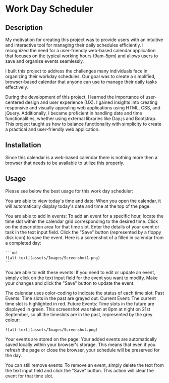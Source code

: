# Work Day Scheduler

## Description

My motivation for creating this project was to provide users with an intuitive and interactive tool for managing their daily schedules efficiently. I recognized the need for a user-friendly web-based calendar application that focuses on the typical working hours (9am–5pm) and allows users to save and organize events seamlessly.

I built this project to address the challenges many individuals face in organizing their workday schedules. Our goal was to create a simplified, browser-based calendar that anyone can use to manage their daily tasks effectively.

During the development of this project, I learned the importance of user-centered design and user experience (UX). I gained insights into creating responsive and visually appealing web applications using HTML, CSS, and jQuery. Additionally, I became proficient in handling date and time functionalities, whether using external libraries like Day.js and Bootstrap. This project taught us how to balance functionality with simplicity to create a practical and user-friendly web application.

## Installation

Since this calendar is a web-based calendar there is nothing more then a browser that needs to be available to utilize this properly. 

## Usage
Please see below the best usage for this work day scheduler:

You are able to view today's time and date:
When you open the calendar, it will automatically display today's date and time at the top of the page.

You are able to add in events:
To add an event for a specific hour, locate the time slot within the calendar grid corresponding to the desired time.
Click on the description area for that time slot.
Enter the details of your event or task in the text input field.
Click the "Save" button (represented by a floppy disk icon) to save the event.
Here is a screenshot of a filled in calendar from a completed day:

    ```md
    ![alt text](assets/Images/Screenshot1.png)
    ```

You are able to edit these events:
If you need to edit or update an event, simply click on the text input field for the event you want to modify.
Make your changes and click the "Save" button to update the event.

The calendar uses color-coding to indicate the status of each time slot:
Past Events: Time slots in the past are grayed out.
Current Event: The current time slot is highlighted in red.
Future Events: Time slots in the future are displayed in green.
This screenshot was taken at 8pm at night on 21st September, so all the timeslots are in the past, represented by the grey colour:



    ![alt text](assets/Images/Screenshot.png)


Your events are stored on the page:
Your added events are automatically saved locally within your browser's storage. This means that even if you refresh the page or close the browser, your schedule will be preserved for the day.

You can still remove events:
To remove an event, simply delete the text from the text input field and click the "Save" button. This action will clear the event for that time slot.


